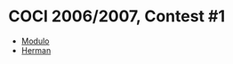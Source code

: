 # COCI 2006/2007, Contest #1

* [Modulo][]
* [Herman][]

[Herman]: http://wcipeg.com/problems/desc/coci061p2
[Modulo]: http://wcipeg.com/problems/desc/coci061p1
